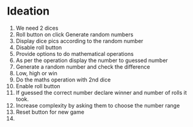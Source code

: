 # Ideation

1. We need 2 dices
2. Roll button on click Generate random numbers
3. Display dice pics according to the random number
4. Disable roll button
5. Provide options to do mathematical operations
6. As per the operation display the number to guessed number
7. Generate a random number and check the difference
8. Low, high or win
9. Do the maths operation with 2nd dice
10. Enable roll button
11. If guessed the correct number declare winner and number of rolls it took.
12. Increase complexity by asking them to choose the number range
13. Reset button for new game
14.
